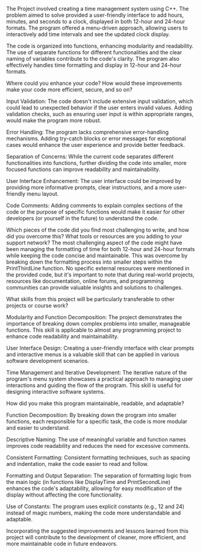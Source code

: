 The Project involved creating a time management system using C++.  The problem aimed to solve provided a user-friendly interface to add hours, minutes, and seconds to a clock, displayed in both 12-hour and 24-hour formats.  The program offered a menu-driven approach, allowing users to interactively add time intervals and see the updated clock display.

The code is organized into functions, enhancing modularity and readability.  The use of separate functions for different functionalities and the clear naming of variables contribute to the code's clarity.  The program also effectively handles time formatting and display in 12-hour and 24-hour formats.  

Where could you enhance your code? How would these improvements make your code more efficient, secure, and so on?

Input Validation: The code doesn't include extensive input validation, which could lead to unexpected behavior if the user enters invalid values. Adding validation checks, such as ensuring user input is within appropriate ranges, would make the program more robust.

Error Handling: The program lacks comprehensive error-handling mechanisms. Adding try-catch blocks or error messages for exceptional cases would enhance the user experience and provide better feedback.

Separation of Concerns: While the current code separates different functionalities into functions, further dividing the code into smaller, more focused functions can improve readability and maintainability.

User Interface Enhancement: The user interface could be improved by providing more informative prompts, clear instructions, and a more user-friendly menu layout.

Code Comments: Adding comments to explain complex sections of the code or the purpose of specific functions would make it easier for other developers (or yourself in the future) to understand the code.

Which pieces of the code did you find most challenging to write, and how did you overcome this? What tools or resources are you adding to your support network?
The most challenging aspect of the code might have been managing the formatting of time for both 12-hour and 24-hour formats while keeping the code concise and maintainable. This was overcome by breaking down the formatting process into smaller steps within the PrintThirdLine function. No specific external resources were mentioned in the provided code, but it's important to note that during real-world projects, resources like documentation, online forums, and programming communities can provide valuable insights and solutions to challenges.

What skills from this project will be particularly transferable to other projects or course work?

Modularity and Function Decomposition: The project demonstrates the importance of breaking down complex problems into smaller, manageable functions. This skill is applicable to almost any programming project to enhance code readability and maintainability.

User Interface Design: Creating a user-friendly interface with clear prompts and interactive menus is a valuable skill that can be applied in various software development scenarios.

Time Management and Iterative Development: The iterative nature of the program's menu system showcases a practical approach to managing user interactions and guiding the flow of the program. This skill is useful for designing interactive software systems.

How did you make this program maintainable, readable, and adaptable?

Function Decomposition: By breaking down the program into smaller functions, each responsible for a specific task, the code is more modular and easier to understand.

Descriptive Naming: The use of meaningful variable and function names improves code readability and reduces the need for excessive comments.

Consistent Formatting: Consistent formatting techniques, such as spacing and indentation, make the code easier to read and follow.

Formatting and Output Separation: The separation of formatting logic from the main logic (in functions like DisplayTime and PrintSecondLine) enhances the code's adaptability, allowing for easy modification of the display without affecting the core functionality.

Use of Constants: The program uses explicit constants (e.g., 12 and 24) instead of magic numbers, making the code more understandable and adaptable.

Incorporating the suggested improvements and lessons learned from this project will contribute to the development of cleaner, more efficient, and more maintainable code in future endeavors.

